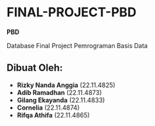 # FINAL-PROJECT-PBD

**PBD**

Database Final Project Pemrograman Basis Data

## Dibuat Oleh:

- **Rizky Nanda Anggia** (22.11.4825)
- **Adib Ramadhan** (22.11.4873)
- **Gilang Ekayanda** (22.11.4833)
- **Cornelia** (22.11.4874)
- **Rifqa Athifa** (22.11.4865)
